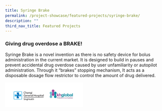 ```yaml
---
title: Syringe Brake
permalink: /project-showcase/featured-projects/syringe-brake/
description: ""
third_nav_title: Featured Projects
---
```

### Giving drug overdose a BRAKE!

Syringe Brake is a novel invention as there is no safety device for bolus administration in the current market. It is designed to build in pauses and prevent accidental drug overdose caused by user unfamiliarity or autopilot administration. Through it “brakes” stopping mechanism, It acts as a disposable dosage flow restrictor to control the amount of drug delivered.  

<img style="width:50%" src="/images/Featured%20Projects/Syringe%20brake/syringe%20brake%20logos.png">